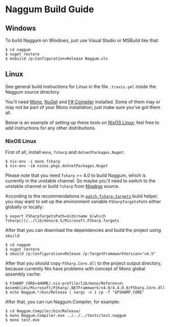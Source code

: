 Naggum Build Guide
==================

Windows
-------

To build Naggum on Windows, just use Visual Studio or MSBuild like that:

    $ cd naggum
    $ nuget restore
    $ msbuild /p:Configuration=Release Naggum.sln

Linux
-----

See general build instructions for Linux in the file `.travis.yml` inside the
Naggum source directory.

You'll need [Mono][mono], [NuGet][nuget] and [F# Compiler][fsharp] installed.
Some of them may or may not be part of your Mono installation; just make sure
you've got them all.

Below is an example of setting up these tools on [NixOS Linux][nixos]; feel free
to add instructions for any other distributions.

### NixOS Linux

First of all, install `mono`, `fsharp` and `dotnetPackages.Nuget`:

    $ nix-env -i mono fsharp
    $ nix-env -iA nixos.pkgs.dotnetPackages.Nuget

Please note that you need `fsharp` >= 4.0 to build Naggum, which is currently in
the unstable channel. So maybe you'll need to switch to the unstable channel or
build `fsharp` from [Nixpkgs][nixpkgs] source.

According to the recommendations in
[`patch-fsharp-targets`][patch-fsharp-targets] build helper, you may want to set
up the environment variable `FSharpTargetsPath` either globally or locally:

    $ export FSharpTargetsPath=$(dirname $(which fsharpc))/../lib/mono/4.5/Microsoft.FSharp.Targets

After that you can download the dependencies and build the project using
`xbuild`:

    $ cd naggum
    $ nuget restore
    $ xbuild /p:Configuration=Release /p:TargetFrameworkVersion="v4.5"

After that you should copy `FSharp.Core.dll` to the project output directory,
because currently Nix have problems with concept of Mono global assembly cache:

    $ FSHARP_CORE=$HOME/.nix-profile/lib/mono/Reference\ Assemblies/Microsoft/FSharp/.NETFramework/v4.0/4.4.0.0/FSharp.Core.dll
    $ echo Naggum.*/bin/Release | xargs -n 1 cp -f "$FSHARP_CORE"

After that, you can run Naggum.Compiler, for example:

    $ cd Naggum.Compiler/bin/Release/
    $ mono Naggum.Compiler.exe ../../../tests/test.naggum
    $ mono test.exe

[fsharp]: http://fsharp.org/
[mono]: http://www.mono-project.com/
[nixos]: http://nixos.org/
[nixpkgs]: https://github.com/NixOS/nixpkgs
[nuget]: http://www.nuget.org/
[patch-fsharp-targets]: https://github.com/NixOS/nixpkgs/blob/d4681bf62672083f92545e02e00b8cf040247e8d/pkgs/build-support/dotnetbuildhelpers/patch-fsharp-targets.sh
